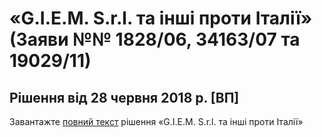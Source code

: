 # «G.I.E.M. S.r.l. та інші проти Італії» (Заяви №№ 1828/06, 34163/07 та 19029/11)
## Рішення від 28 червня 2018 р. [ВП]

<div class="eoz-wrap">
  <div class="eoz-text">
    <p style="margin-bottom: 0;">Завантажте <a href="./GIEM.pdf" target="_blank">повний текст</a> рішення «G.I.E.M. S.r.l. та інші проти Італії»</p>
  </div>
</div>

